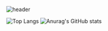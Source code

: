 
<!--
**koesther0528/koesther0528** is a ✨ _special_ ✨ repository because its `README.md` (this file) appears on your GitHub profile.

Here are some ideas to get you started:

- 🔭 I’m currently working on ...
- 🌱 I’m currently learning ...
- 👯 I’m looking to collaborate on ...
- 🤔 I’m looking for help with ...
- 💬 Ask me about ...
- 📫 How to reach me: ...
- 😄 Pronouns: ...
- ⚡ Fun fact: ...
-->
![header](https://capsule-render.vercel.app/api?type=soft&color=0&height=300&section=header&text=sudoll&fontSize=90)


![Top Langs](https://github-readme-stats.vercel.app/api/top-langs/?username=koesther0528&layout=compact)
![Anurag's GitHub stats](https://github-readme-stats.vercel.app/api?username=koesther0528&show_icons=true&theme=radical)

